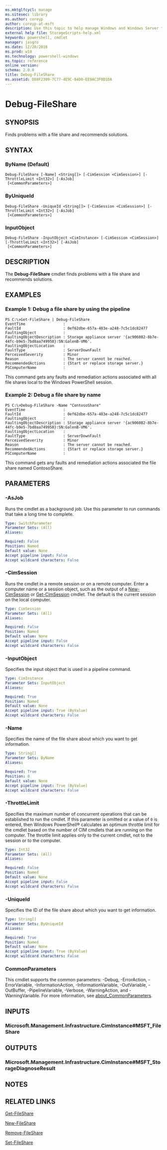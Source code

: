```yaml
---
ms.mktglfcycl: manage
ms.sitesec: library
ms.author: coreyp
author: coreyp-at-msft
description: Use this topic to help manage Windows and Windows Server technologies with Windows PowerShell.
external help file: StorageScripts-help.xml
keywords: powershell, cmdlet
manager: jasgro
ms.date: 12/20/2016
ms.prod: w10
ms.technology: powershell-windows
ms.topic: reference
online version: 
schema: 2.0.0
title: Debug-FileShare
ms.assetid: D88F2309-7C77-4E9C-84D0-EE9AC3F0D1DA
---
```


# Debug-FileShare

## SYNOPSIS
Finds problems with a file share and recommends solutions.

## SYNTAX

### ByName (Default)
```
Debug-FileShare [-Name] <String[]> [-CimSession <CimSession>] [-ThrottleLimit <Int32>] [-AsJob]
 [<CommonParameters>]
```

### ByUniqueId
```
Debug-FileShare -UniqueId <String[]> [-CimSession <CimSession>] [-ThrottleLimit <Int32>] [-AsJob]
 [<CommonParameters>]
```

### InputObject
```
Debug-FileShare -InputObject <CimInstance> [-CimSession <CimSession>] [-ThrottleLimit <Int32>] [-AsJob]
 [<CommonParameters>]
```

## DESCRIPTION
The **Debug-FileShare** cmdlet finds problems with a file share and recommends solutions.

## EXAMPLES

### Example 1: Debug a file share by using the pipeline
```
PS C:\>Get-FileShare | Debug-FileShare
EventTime                 : 
FaultId                   : 0ef62dbe-657a-483e-a248-7c5c1dc82477
FaultingObject            : 
FaultingObjectDescription : Storage appliance server '{ac906082-8b7e-44fc-b9e5-7bd8aa749958}:SN:GalenB-VM6'. 
FaultingObjectLocation    : 
FaultType                 : ServerDownFault
PerceivedSeverity         : Minor
Reason                    : The server cannot be reached. 
RecommendedActions        : {Start or replace storage server.} 
PSComputerName            :
```

This command gets any faults and remediation actions associated with all file shares local to the Windows PowerShell session.

### Example 2: Debug a file share by name
```
PS C:\>Debug-FileShare -Name "ContosoShare"
EventTime                 : 
FaultId                   : 0ef62dbe-657a-483e-a248-7c5c1dc82477
FaultingObject            : 
FaultingObjectDescription : Storage appliance server '{ac906082-8b7e-44fc-b9e5-7bd8aa749958}:SN:GalenB-VM6'. 
FaultingObjectLocation    : 
FaultType                 : ServerDownFault
PerceivedSeverity         : Minor
Reason                    : The server cannot be reached. 
RecommendedActions        : {Start or replace storage server.} 
PSComputerName            :
```

This command gets any faults and remediation actions associated the file share named ContosoShare.

## PARAMETERS

### -AsJob
Runs the cmdlet as a background job. Use this parameter to run commands that take a long time to complete.

```yaml
Type: SwitchParameter
Parameter Sets: (All)
Aliases: 

Required: False
Position: Named
Default value: None
Accept pipeline input: False
Accept wildcard characters: False
```

### -CimSession
Runs the cmdlet in a remote session or on a remote computer.
Enter a computer name or a session object, such as the output of a [New-CimSession](http://go.microsoft.com/fwlink/p/?LinkId=227967) or [Get-CimSession](http://go.microsoft.com/fwlink/p/?LinkId=227966) cmdlet.
The default is the current session on the local computer.

```yaml
Type: CimSession
Parameter Sets: (All)
Aliases: 

Required: False
Position: Named
Default value: None
Accept pipeline input: False
Accept wildcard characters: False
```

### -InputObject
Specifies the input object that is used in a pipeline command.

```yaml
Type: CimInstance
Parameter Sets: InputObject
Aliases: 

Required: True
Position: Named
Default value: None
Accept pipeline input: True (ByValue)
Accept wildcard characters: False
```

### -Name
Specifies the name of the file share about which you want to get information.

```yaml
Type: String[]
Parameter Sets: ByName
Aliases: 

Required: True
Position: 0
Default value: None
Accept pipeline input: True (ByValue)
Accept wildcard characters: False
```

### -ThrottleLimit
Specifies the maximum number of concurrent operations that can be established to run the cmdlet.
If this parameter is omitted or a value of `0` is entered, then Windows PowerShell® calculates an optimum throttle limit for the cmdlet based on the number of CIM cmdlets that are running on the computer.
The throttle limit applies only to the current cmdlet, not to the session or to the computer.

```yaml
Type: Int32
Parameter Sets: (All)
Aliases: 

Required: False
Position: Named
Default value: None
Accept pipeline input: False
Accept wildcard characters: False
```

### -UniqueId
Specifies the ID of the file share about which you want to get information.

```yaml
Type: String[]
Parameter Sets: ByUniqueId
Aliases: 

Required: True
Position: Named
Default value: None
Accept pipeline input: True (ByValue)
Accept wildcard characters: False
```

### CommonParameters
This cmdlet supports the common parameters: -Debug, -ErrorAction, -ErrorVariable, -InformationAction, -InformationVariable, -OutVariable, -OutBuffer, -PipelineVariable, -Verbose, -WarningAction, and -WarningVariable. For more information, see [about_CommonParameters](http://go.microsoft.com/fwlink/?LinkID=113216).

## INPUTS

### Microsoft.Management.Infrastructure.CimInstance#MSFT_FileShare

## OUTPUTS

### Microsoft.Management.Infrastructure.CimInstance#MSFT_StorageDiagnoseResult

## NOTES

## RELATED LINKS

[Get-FileShare](./Get-FileShare.md)

[New-FileShare](./New-FileShare.md)

[Remove-FileShare](./Remove-FileShare.md)

[Set-FileShare](./Set-FileShare.md)

